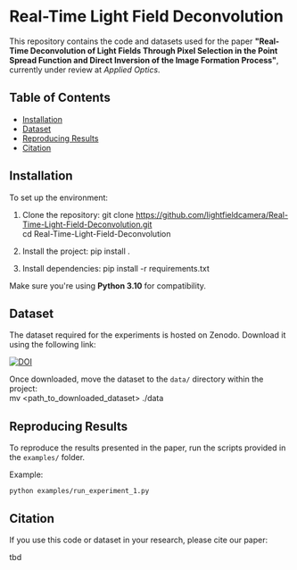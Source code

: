 # Real-Time Light Field Deconvolution

This repository contains the code and datasets used for the paper **"Real-Time Deconvolution of Light Fields Through Pixel Selection in the Point Spread Function and Direct Inversion of the Image Formation Process"**, currently under review at *Applied Optics*.

## Table of Contents
- [Installation](#installation)
- [Dataset](#dataset)
- [Reproducing Results](#reproducing-results)
- [Citation](#citation)

## Installation

To set up the environment:

1. Clone the repository:
   git clone https://github.com/lightfieldcamera/Real-Time-Light-Field-Deconvolution.git \
   cd Real-Time-Light-Field-Deconvolution

2. Install the project:
   pip install .

3. Install dependencies:
   pip install -r requirements.txt

Make sure you're using **Python 3.10** for compatibility.

## Dataset

The dataset required for the experiments is hosted on Zenodo. Download it using the following link:

[![DOI](https://zenodo.org/badge/DOI/10.5281/zenodo.14210625.svg)](https://doi.org/10.5281/zenodo.14210625)

Once downloaded, move the dataset to the `data/` directory within the project: \
mv <path_to_downloaded_dataset> ./data

## Reproducing Results

To reproduce the results presented in the paper, run the scripts provided in the `examples/` folder.

Example:
```console
python examples/run_experiment_1.py
```

## Citation

If you use this code or dataset in your research, please cite our paper:

tbd
